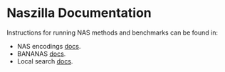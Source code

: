 # Naszilla Documentation

Instructions for running NAS methods and benchmarks can be found in: 
* NAS encodings [docs](./encodings.md).
* BANANAS [docs](./bananas.md).
* Local search [docs](./local_search.md).
